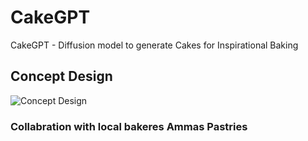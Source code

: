 # CakeGPT
CakeGPT - Diffusion model to generate Cakes for Inspirational Baking
## Concept Design 
![Concept Design](https://i.imgur.com/c6nWtOE.png)
### Collabration with local bakeres Ammas Pastries 


